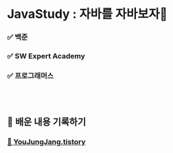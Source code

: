 # JavaStudy : 자바를 자바보자🍵
### ✅ 백준
### ✅ SW Expert Academy
### ✅ 프로그래머스
<br></br>
## 📖 배운 내용 기록하기
### [🔗 YouJungJang.tistory](https://yuejeong.tistory.com/category/Algorithm/JAVA)
<br></br>

